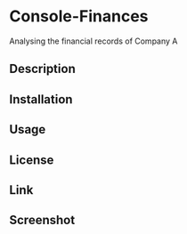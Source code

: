 # Console-Finances
Analysing the financial records of Company A

## Description


## Installation


## Usage


## License


## Link


## Screenshot


